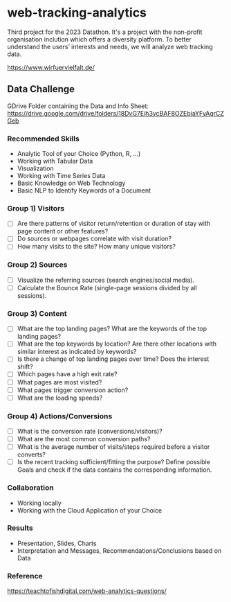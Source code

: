 # web-tracking-analytics
Third project for the 2023 Datathon. It's a project with the non-profit organisation inclution which offers a diversity platform. To better understand the users’ interests and needs, we will analyze web tracking data.

https://www.wirfuervielfalt.de/

## Data Challenge
GDrive Folder containing the Data and Info Sheet: https://drive.google.com/drive/folders/18DvG7Eih3ycBAF8OZEbjaYFyAqrCZGeb

### Recommended Skills
* Analytic Tool of your Choice (Python, R, ...)
* Working with Tabular Data
* Visualization
* Working with Time Series Data
* Basic Knowledge on Web Technology
* Basic NLP to Identify Keywords of a Document

### Group 1) Visitors
- [ ] Are there patterns of visitor return/retention or duration of stay with page content or other features?
- [ ] Do sources or webpages correlate with visit duration?
- [ ] How many visits to the site? How many unique visitors?

### Group 2) Sources
- [ ] Visualize the referring sources (search engines/social media).
- [ ] Calculate the Bounce Rate (single-page sessions divided by all sessions).

### Group 3) Content
- [ ] What are the top landing pages? What are the keywords of the top landing pages? 
- [ ] What are the top keywords by location? Are there other locations with similar interest as indicated by keywords?
- [ ] Is there a change of top landing pages over time? Does the interest shift?
- [ ] Which pages have a high exit rate?
- [ ] What pages are most visited?
- [ ] What pages trigger conversion action?
- [ ] What are the loading speeds?

### Group 4) Actions/Conversions
- [ ] What is the conversion rate (conversions/visitors)?
- [ ] What are the most common conversion paths?
- [ ] What is the average number of visits/steps required before a visitor converts?
- [ ] Is the recent tracking sufficient/fitting the purpose? Define possible Goals and check if the data contains the corresponding information.

### Collaboration
* Working locally
* Working with the Cloud Application of your Choice

### Results
* Presentation, Slides, Charts
* Interpretation and Messages, Recommendations/Conclusions based on Data

### Reference
https://teachtofishdigital.com/web-analytics-questions/
